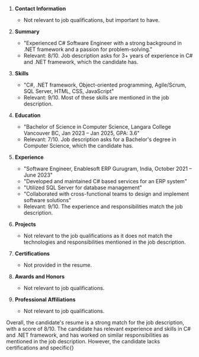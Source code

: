 1. **Contact Information**
    * Not relevant to job qualifications, but important to have.

2. **Summary**
    * "Experienced C# Software Engineer with a strong background in .NET framework and a passion for problem-solving."
    * Relevant: 8/10. Job description asks for 3+ years of experience in C# and .NET framework, which the candidate has.

3. **Skills**
    * "C#, .NET framework, Object-oriented programming, Agile/Scrum, SQL Server, HTML, CSS, JavaScript"
    * Relevant: 9/10. Most of these skills are mentioned in the job description.

4. **Education**
    * "Bachelor of Science in Computer Science, Langara College Vancouver BC, Jan 2023 – Jan 2025, GPA: 3.6"
    * Relevant: 7/10. Job description asks for a Bachelor's degree in Computer Science, which the candidate has.

5. **Experience**
    * "Software Engineer, Enablesoft ERP Gurugram, India, October 2021 – June 2023"
    * "Developed and maintained C# based services for an ERP system"
    * "Utilized SQL Server for database management"
    * "Collaborated with cross-functional teams to design and implement software solutions"
    * Relevant: 9/10. The experience and responsibilities match the job description.

6. **Projects**
    * Not relevant to the job qualifications as it does not match the technologies and responsibilities mentioned in the job description.

7. **Certifications**
    * Not provided in the resume.

8. **Awards and Honors**
    * Not relevant to job qualifications.

9. **Professional Affiliations**
    * Not relevant to job qualifications.

Overall, the candidate's resume is a strong match for the job description, with a score of 8/10. The candidate has relevant experience and skills in C# and .NET framework, and has worked on similar responsibilities as mentioned in the job description. However, the candidate lacks certifications and specific{}